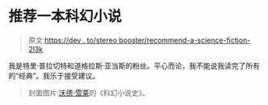 # 推荐一本科幻小说

> 原文:[https://dev . to/stereo booster/recommend-a-science-fiction-2l3k](https://dev.to/stereobooster/recommend-a-science-fiction-2l3k)

我是特里·普拉切特和道格拉斯·亚当斯的粉丝。平心而论，我不能说我读完了所有的“经典”。我乐于接受建议。

> 封面图片:[沃德·雪莱](http://www.wardshelley.com/)的《科幻小说史》。
